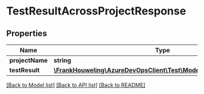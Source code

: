 # TestResultAcrossProjectResponse

## Properties
Name | Type | Description | Notes
------------ | ------------- | ------------- | -------------
**projectName** | **string** |  | [optional] 
**testResult** | [**\FrankHouweling\AzureDevOpsClient\Test\Model\LegacyTestCaseResult**](LegacyTestCaseResult.md) |  | [optional] 

[[Back to Model list]](../README.md#documentation-for-models) [[Back to API list]](../README.md#documentation-for-api-endpoints) [[Back to README]](../README.md)


